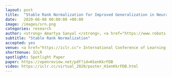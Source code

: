```yaml
---
layout: post
title:  "Stable Rank Normalization for Improved Generalization in Neural Networks and GANs "
date:   2020-06-08 00:00:00 +00:00
image: /images/srn.png
categories: research
author: <strong> Amartya Sanyal </strong>, <a href="https://www.robots.ox.ac.uk/~phst/">Philip H.S. Torr</a>,  <a href="https://puneetkdokania.github.io/">Puneet Dokania</a>
subtitle: "Stable Rank Normalization"
accepted: yes
venue: <a href="https://iclr.cc"> International Conference of Learning Representations (ICLR)</a>
shortVenue: ICLR
spotlight: Spotlight Paper
paper: https://openreview.net/pdf?id=H1enKkrFDB
video: https://iclr.cc/virtual_2020/poster_H1enKkrFDB.html
---
```

